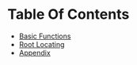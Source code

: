 # Table Of Contents

* [Basic Functions](basic.md)
* [Root Locating](roots.md)
* [Appendix](appendix.md)
